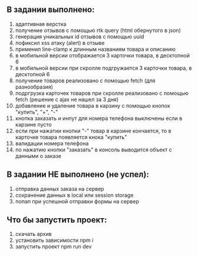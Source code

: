 ## В задании выполнено:

1.  адаптивная верстка
2.  получение отзывов с помощью rtk query (html обернутого в json)
3.  генерация уникальных id отзывов c помощью uuid
4.  пофиксил xss атаку (alert) в отзыве
5.  применил line-clamp к длинным названиям товара и описанию
6.  в мобильной версии отображается 3 карточки товара, в десктопной 6
7.  в мобильной версии при скролле подгружается 3 карточки товара, в десктопной 6
8.  получение товаров реализовано с помощью fetch (для разнообразия)
9.  подргрузка карточек товаров при скролле реализовано с помощью fetch (решение с ajax не нашел за 3 дня)
10. добавление и удаление товара в карзину с помощью кнопок "купить", "+", "-"
11. кнопка заказать и инпут для номера телефона выключены если в карзине пусто
12. если при нажатии кнопки "-" товар в карзине кончается, то в карточке товара появляется кнока "купить"
13. валидации номера телефона
14. по нажатию кнопки "заказать" в консоль выводится объект с данными о заказе

## В задании НЕ выполнено (не успел):

1. отправка данных заказа на сервер
2. сохранение данных в local или session storage
3. попап при успешной отправки формы на сервер

## Что бы запустить проект:

1. скачать архив
2. установить зависимости npm i
3. запустить проект npm run dev
